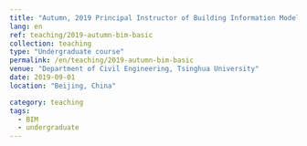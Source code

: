 ```yaml
---
title: "Autumn, 2019 Principal Instructor of Building Information Modeling Technology"
lang: en
ref: teaching/2019-autumn-bim-basic
collection: teaching
type: "Undergraduate course"
permalink: /en/teaching/2019-autumn-bim-basic
venue: "Department of Civil Engineering, Tsinghua University"
date: 2019-09-01
location: "Beijing, China"

category: teaching
tags: 
  - BIM
  - undergraduate
---
```

